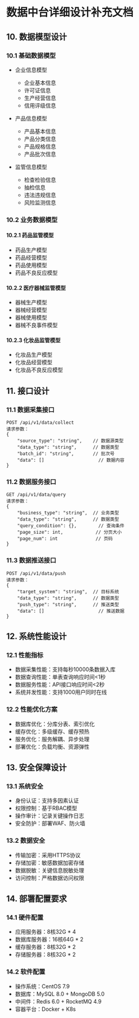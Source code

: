 # 数据中台详细设计补充文档

## 10. 数据模型设计

### 10.1 基础数据模型
- 企业信息模型
  - 企业基本信息
  - 许可证信息
  - 生产经营信息
  - 信用评级信息

- 产品信息模型
  - 产品基本信息
  - 产品分类信息
  - 产品规格信息
  - 产品批次信息

- 监管信息模型
  - 检查检验信息
  - 抽检信息
  - 违法违规信息
  - 风险监测信息

### 10.2 业务数据模型

#### 10.2.1 药品监管模型
- 药品生产模型
- 药品经营模型
- 药品使用模型
- 药品不良反应模型

#### 10.2.2 医疗器械监管模型
- 器械生产模型
- 器械经营模型
- 器械使用模型
- 器械不良事件模型

#### 10.2.3 化妆品监管模型
- 化妆品生产模型
- 化妆品经营模型
- 化妆品不良反应模型

## 11. 接口设计

### 11.1 数据采集接口
```
POST /api/v1/data/collect
请求参数：
{
    "source_type": "string",    // 数据源类型
    "data_type": "string",      // 数据类型
    "batch_id": "string",       // 批次号
    "data": []                    // 数据内容
}
```

### 11.2 数据服务接口
```
GET /api/v1/data/query
请求参数：
{
    "business_type": "string",  // 业务类型
    "data_type": "string",      // 数据类型
    "query_condition": {},        // 查询条件
    "page_size": int,            // 分页大小
    "page_num": int              // 页码
}
```

### 11.3 数据推送接口
```
POST /api/v1/data/push
请求参数：
{
    "target_system": "string",  // 目标系统
    "data_type": "string",      // 数据类型
    "push_type": "string",      // 推送类型
    "data": []                    // 推送数据
}
```

## 12. 系统性能设计

### 12.1 性能指标
- 数据采集性能：支持每秒10000条数据入库
- 数据查询性能：单表查询响应时间<1秒
- 数据服务性能：API接口响应时间<2秒
- 系统并发性能：支持1000用户同时在线

### 12.2 性能优化方案
- 数据库优化：分库分表、索引优化
- 缓存优化：多级缓存、缓存预热
- 服务优化：服务解耦、异步处理
- 部署优化：负载均衡、资源弹性

## 13. 安全保障设计

### 13.1 系统安全
- 身份认证：支持多因素认证
- 权限控制：基于RBAC模型
- 操作审计：记录关键操作日志
- 安全防护：部署WAF、防火墙

### 13.2 数据安全
- 传输加密：采用HTTPS协议
- 存储加密：敏感数据加密存储
- 数据脱敏：关键信息脱敏处理
- 访问控制：严格数据访问权限

## 14. 部署配置要求

### 14.1 硬件配置
- 应用服务器：8核32G * 4
- 数据库服务器：16核64G * 2
- 缓存服务器：8核32G * 2
- 存储服务器：8核32G * 2

### 14.2 软件配置
- 操作系统：CentOS 7.9
- 数据库：MySQL 8.0 + MongoDB 5.0
- 中间件：Redis 6.0 + RocketMQ 4.9
- 容器平台：Docker + K8s